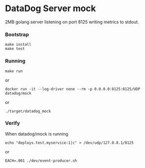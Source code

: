 # DataDog Server mock

2MB golang server listening on port 8125 writing metrics to stdout.

### Bootstrap

```
make install
make test
```

### Running

```
make run
```

or

```
docker run -it --log-driver none --rm -p 0.0.0.0:8125:8125/UDP datadog/mock
```

or

```
./target/datadog_mock
```


### Verify

When datadog/mock is running 

```
echo "deploys.test.myservice:1|c" > /dev/udp/127.0.0.1/8125
```

or

```
EACH=.001 ./dev/event-producer.sh
```

